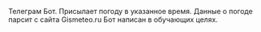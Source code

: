 Телеграм Бот. Присылает погоду в указанное время. 
Данные о погоде парсит с сайта Gismeteo.ru
Бот написан в обучающих целях. 
